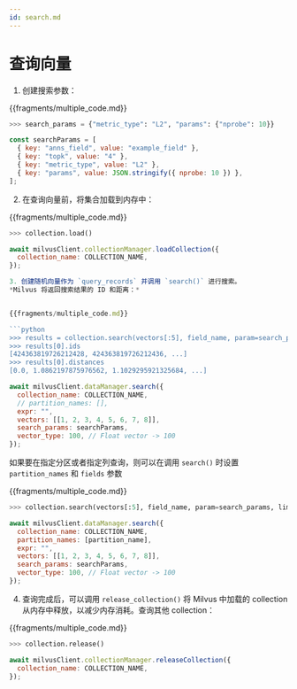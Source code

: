 ```yaml
---
id: search.md
---
```


# 查询向量
1. 创建搜索参数：


{{fragments/multiple_code.md}}


```python
>>> search_params = {"metric_type": "L2", "params": {"nprobe": 10}}
```

```javascript
const searchParams = [
  { key: "anns_field", value: "example_field" },
  { key: "topk", value: "4" },
  { key: "metric_type", value: "L2" },
  { key: "params", value: JSON.stringify({ nprobe: 10 }) },
];
```
2. 在查询向量前，将集合加载到内存中：

{{fragments/multiple_code.md}}


```python
>>> collection.load()
```

```javascript
await milvusClient.collectionManager.loadCollection({
  collection_name: COLLECTION_NAME,
});

3. 创建随机向量作为 `query_records` 并调用 `search()` 进行搜索。
*Milvus 将返回搜索结果的 ID 和距离：*


{{fragments/multiple_code.md}}

```python
>>> results = collection.search(vectors[:5], field_name, param=search_params, limit=10, expr=None)
>>> results[0].ids
[424363819726212428, 424363819726212436, ...]
>>> results[0].distances
[0.0, 1.0862197875976562, 1.1029295921325684, ...]
```

```javascript
await milvusClient.dataManager.search({
  collection_name: COLLECTION_NAME,
  // partition_names: [],
  expr: "",
  vectors: [[1, 2, 3, 4, 5, 6, 7, 8]],
  search_params: searchParams,
  vector_type: 100, // Float vector -> 100
});
```

如果要在指定分区或者指定列查询，则可以在调用 `search()` 时设置`partition_names` 和 `fields` 参数



{{fragments/multiple_code.md}}


```python
>>> collection.search(vectors[:5], field_name, param=search_params, limit=10, expr=None, partition_names=[partition_name])
```

```javascript
await milvusClient.dataManager.search({
  collection_name: COLLECTION_NAME,
  partition_names: [partition_name],
  expr: "",
  vectors: [[1, 2, 3, 4, 5, 6, 7, 8]],
  search_params: searchParams,
  vector_type: 100, // Float vector -> 100
});
```

4. 查询完成后，可以调用 `release_collection()` 将 Milvus 中加载的 collection 从内存中释放，以减少内存消耗。查询其他 collection：


{{fragments/multiple_code.md}}


```python
>>> collection.release()
```

```javascript
await milvusClient.collectionManager.releaseCollection({
  collection_name: COLLECTION_NAME,
});
```
